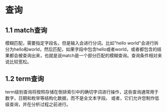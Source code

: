 



# 查询

## 1.1 match查询

模糊匹配，需要指定字段名，但是输入会进行分词。比如"hello world"会进行拆分为hello和world，然后匹配，如果字段中包含hello或者world，或者都包含的结果都会被查询出来，也就是说match是一个部分匹配的模糊查询。查询条件相对来说比较宽松。

## 1.2 term查询

term级别查询将按照存储在倒排索引中的确切字词进行操作，这些查询通常用于数字，日期和枚举等结构化数据，而不是全文本字段。 或者，它们允许您制作低级查询，并在分析过程之前进行。